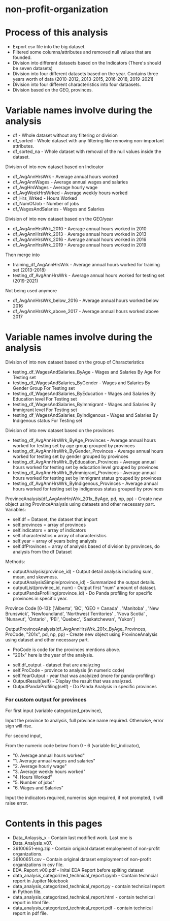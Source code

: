 # non-profit-organization

# Process of this analysis
<ul>
  <li>Export csv file into the big dataset.</li>
  <li>Filtered some columns/attributes and removed null values that are founded.</li>
  <li>Division into different datasets based on the Indicators (There's should be seven datasets)</li>
  <li>Division into four different datasets based on the year. Contains three years worth of data (2010-2012, 2013-2015, 2016-2018, 2019-2021)</li>
  <li>Division into four different characteristics into four dataasets.</li>
  <li>Division based on the GEO, provinces.</li>  
</ul>


# Variable names involve during the analysis

<ul>
  <li>df - Whole dataset without any filtering or division</li>
  <li>df_sorted - Whole dataset with any filtering like removing non-important attributes.</li>
  <li>df_sorted_na - Whole dataset with removal of the null values inside the dataset.</li>
</ul>

Division of into new dataset based on Indicator
<ul>
  <li>df_AvgAnnHrsWrk     - Average annual hours worked</li>
  <li>df_AvgAnnWages      - Average annual wages and salaries</li>
  <li>df_AvgHrsWages      - Average hourly wage</li>
  <li>df_AvgWeekHrsWrked  - Average weekly hours worked</li>
  <li>df_Hrs_Wrked        - Hours Worked</li>
  <li>df_NumOfJob         - Number of jobs</li>
  <li>df_WagesAndSalaries - Wages and Salaries</li>
</ul>

Division of into new dataset based on the GEO/year
<ul>
  <li>df_AvgAnnHrsWrk_2010       - Average annual hours worked in 2010</li>
  <li>df_AvgAnnHrsWrk_2013       - Average annual hours worked in 2013</li>
  <li>df_AvgAnnHrsWrk_2016       - Average annual hours worked in 2016</li>
  <li>df_AvgAnnHrsWrk_2019       - Average annual hours worked in 2019</li>
</ul>
Then merge into
<ul>
  <li>training_df_AvgAnnHrsWrk       - Average annual hours worked for training set (2013-2018) </li>
  <li>testing_df_AvgAnnHrsWrk        - Average annual hours worked for testing set (2019-2021) </li>
</ul>
Not being used anymore
<ul>
  <li>df_AvgAnnHrsWrk_below_2016 - Average annual hours worked below 2016</li>
  <li>df_AvgAnnHrsWrk_above_2017 - Average annual hours worked above 2017</li>
</ul>

# Variable names involve during the analysis
Division of into new dataset based on the group of Characteristics
<ul>
  <li>testing_df_WagesAndSalaries_ByAge          - Wages and Salaries By Age For Testing set</li>
  <li>testing_df_WagesAndSalaries_ByGender       - Wages and Salaries By Gender Group For Testing set</li>
  <li>testing_df_WagesAndSalaries_ByEducation    - Wages and Salaries By Education level For Testing set</li>
  <li>testing_df_WagesAndSalaries_ByImmigrant    - Wages and Salaries By Immigrant level For Testing set</li>
  <li>testing_df_WagesAndSalaries_ByIndigenous   - Wages and Salaries By Indigenous status For Testing set</li>
</ul>

Division of into new dataset based on the provinces
<ul>
  <li>testing_df_AvgAnnHrsWrk_ByAge_Provinces        - Average annual hours worked for testing set by age group grouped by provinces</li>
  <li>testing_df_AvgAnnHrsWrk_ByGender_Provinces     - Average annual hours worked for testing set by gender grouped by provinces</li>
  <li>testing_df_AvgAnnHrsWrk_ByEducation_Provinces  - Average annual hours worked for testing set by education level grouped by provinces</li>
  <li>testing_df_AvgAnnHrsWrk_ByImmigrant_Provinces  - Average annual hours worked for testing set by immigrant status  grouped by provinces</li>
  <li>testing_df_AvgAnnHrsWrk_ByIndigenous_Provinces - Average annual hours worked for testing set by indigenous status grouped by provinces</li>
</ul>

ProvinceAnalysis(df_AvgAnnHrsWrk_201x_ByAge, pd, np, pp) - Create new object using ProvinceAnalysis using datasets and other necessary part.
<br />Variables:
<ul>
  <li>self.df = Dataset, the dataset that import</li>
  <li>self.provinces = array of provinces</li>
  <li>self.indicators = array of indicators</li>
  <li>self.characteristics = array of characteristics </li>
  <li>self.year = array of years being analysis</li>
  <li>self.dfProvinces = array of analysis based of division by provinces, do analysis from the df Dataset</li>
</ul>
Methods:
<ul>
  <li>outputAnalysis(province_id) - Output detail analysis including sum, mean, and skewness.</li>
  <li>outputAnalysisSimple(province_id) - Summarized the output details.</li>
  <li>outputList(province_id, num) - Output first "num" amount of dataset.</li>
  <li>outputPandaProfiling(province_id) - Do Panda profiling for specific provinces in specific year.</li>
</ul>

Province Code [0-13]:
['Alberta', 'BC', 'GEO = Canada' , 'Manitoba' , 'New Brunswick', 'Newfoundland', 'Northwest Territories' , 'Nova Scotia' , 'Nunavut', 'Ontario' , 'PEI', 'Quebec', 'Saskatchewan', 'Yukon'] <br />

OutputProvinceAnalysis(df_AvgAnnHrsWrk_201x_ByAge_Provinces, ProCode, "201x", pd, np, pp) - Create new object using ProvinceAnalysis using dataset and other necessary part.
<ul>
  <li>ProCode is code for the provinces mentions above.</li>
  <li>"201x" here is the year of the analysis.</li>
</ul>
<ul>
  <li>self.df_output - dataset that are analyzing</li>
  <li>self.ProCode - province to analysis (in numeric code)</li>
  <li>self.YearOutput - year that was analyized (more for panda-profiling)</li>
  <li>OutputResult(self) - Display the result that was analyzed.</li>
  <li>OutputPandaProfiling(self) - Do Panda Analysis in specific provinces</li>
</ul>

<h3>For custom output for provinces</h3>
<p> For first input (variable categorized_province), </p>
<p> Input the province to analysis, full province name required. Otherwise, error sign will rise. </p>
<p> For second input,</p>
<p> From the numeric code below from 0 - 6 (variable list_indicator), </p>
<ul>
  <li>"0. Average annual hours worked"</li>
  <li>"1. Average annual wages and salaries"</li>
  <li>"2. Average hourly wage"</li>
  <li>"3. Average weekly hours worked"</li>
  <li>"4. Hours Worked"</li> 
  <li>"5. Number of jobs"</li> 
  <li>"6. Wages and Salaries"</li>
</ul>
<p>Input the indicators required, numerics sign required, if not prompted, it will raise error.</p>

# Contents in this pages
<ul>
  <li>Data_Anlaysis_x - Contain last modified work. Last one is Data_Analysis_v07.</li>
  <li>36100651-eng.zip - Contain original dataset employment of non-profit organizations.</li>
  <li>36100651.csv - Contain original dataset employment of non-profit organizations in csv file.</li>
  <li>EDA_Report_v00.pdf - Inital EDA Report before spliting dataset</li>
  <li>data_analysis_categorized_technical_report.ipynb - Contain techncial report in Jupiter Notebook</li>
  <li>data_analysis_categorized_technical_report.py - contain technical report in Python file.</li>
  <li>data_analysis_categorized_technical_report.html - contain technical report in html file.</li>
  <li>data_analysis_categorized_technical_report.pdf - contain technical report in pdf file.</li>
</ul>
